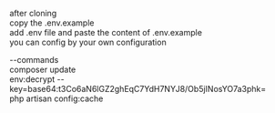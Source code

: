 after cloning <br>
copy the .env.example <br>
add .env file and paste the content of .env.example <br>
you can config by your own configuration <br>

--commands <br>
composer update <br>
env:decrypt --key=base64:t3Co6aN6lGZ2ghEqC7YdH7NYJ8/Ob5jINosYO7a3phk=  <br>
php artisan config:cache <br>

